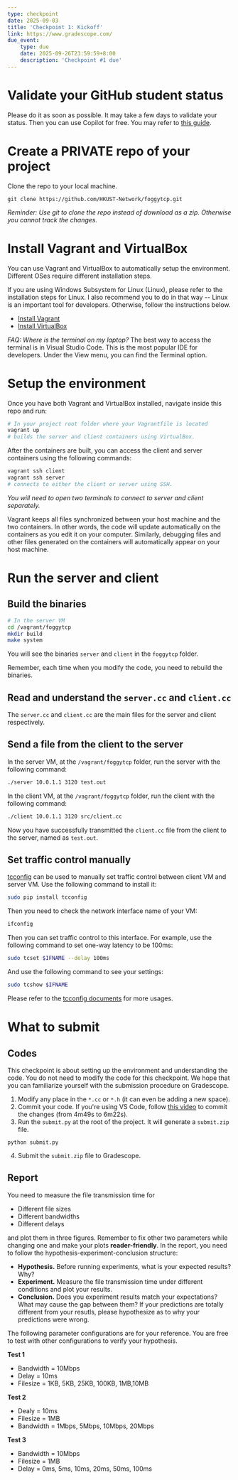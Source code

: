 ```yaml
---
type: checkpoint
date: 2025-09-03
title: 'Checkpoint 1: Kickoff'
link: https://www.gradescope.com/
due_event: 
    type: due
    date: 2025-09-26T23:59:59+8:00
    description: 'Checkpoint #1 due'
---
```


# Validate your GitHub student status

Please do it as soon as possible. It may take a few days to validate your status. Then you can use Copilot for free. You may refer to [this guide](https://docs.github.com/en/copilot/managing-copilot/managing-copilot-as-an-individual-subscriber/managing-your-copilot-subscription/getting-free-access-to-copilot-as-a-student-teacher-or-maintainer).

# Create a **PRIVATE** repo of your project

Clone the repo to your local machine.
```
git clone https://github.com/HKUST-Network/foggytcp.git
```
*Reminder: Use git to clone the repo instead of download as a zip. Otherwise you cannot track the changes.*

# Install Vagrant and VirtualBox

You can use Vagrant and VirtualBox to automatically setup the environment. Different OSes require different installation steps.

If you are using Windows Subsystem for Linux (Linux), please refer to the installation steps for Linux. I also recommend you to do in that way -- Linux is an important tool for developers.
Otherwise, follow the instructions below.

* [Install Vagrant](https://www.vagrantup.com/downloads.html)
* [Install VirtualBox](https://www.virtualbox.org/wiki/Downloads)

*FAQ: Where is the terminal on my laptop?* The best way to access the terminal is in Visual Studio Code. This is the most popular IDE for developers. Under the View menu, you can find the Terminal option. 

# Setup the environment

Once you have both Vagrant and VirtualBox installed, navigate inside this repo and run:

```bash
# In your project root folder where your Vagrantfile is located
vagrant up
# builds the server and client containers using VirtualBox.
```

After the containers are built, you can access the client and server containers using the following commands:
```bash
vagrant ssh client
vagrant ssh server
# connects to either the client or server using SSH.
```
*You will need to open two terminals to connect to server and client separately.*

Vagrant keeps all files synchronized between your host machine and the two containers. 
In other words, the code will update automatically on the containers as you edit it on your computer. 
Similarly, debugging files and other files generated on the containers will automatically appear on your host machine.

# Run the server and client

## Build the binaries

```bash
# In the server VM
cd /vagrant/foggytcp
mkdir build
make system
```
You will see the binaries `server` and `client` in the `foggytcp` folder.

Remember, each time when you modify the code, you need to rebuild the binaries.

## Read and understand the `server.cc` and `client.cc`

The `server.cc` and `client.cc` are the main files for the server and client respectively.


## Send a file from the client to the server

In the server VM, at the `/vagrant/foggytcp` folder, run the server with the following command:
```bash
./server 10.0.1.1 3120 test.out
```

In the client VM, at the `/vagrant/foggytcp` folder, run the client with the following command:
```bash
./client 10.0.1.1 3120 src/client.cc
```

Now you have successfully transmitted the `client.cc` file from the client to the server, named as `test.out`.


## Set traffic control manually
[tcconfig](https://tcconfig.readthedocs.io/en/latest/index.html) can be used to manually set traffic control between client VM and server VM. Use the following command to install it:
```bash
sudo pip install tcconfig
```

Then you need to check the network interface name of your VM:
```bash
ifconfig
```

Then you can set traffic control to this interface. For example, use the following command to set one-way latency to be 100ms:
```bash
sudo tcset $IFNAME --delay 100ms
```

And use the following command to see your settings:
```bash
sudo tcshow $IFNAME
```

Please refer to the [tcconfig documents](https://tcconfig.readthedocs.io/en/latest/index.html) for more usages.

# What to submit

## Codes

This checkpoint is about setting up the environment and understanding the code.
You do not need to modify the code for this checkpoint.
We hope that you can familiarize yourself with the submission procedure on Gradescope.

1. Modify any place in the `*.cc` or `*.h` (it can even be adding a new space).
2. Commit your code. If you're using VS Code, follow [this video](https://youtu.be/9cMWR-EGFuY?si=etqYwMOt5sz1QgCL&t=289) to commit the changes (from 4m49s to 6m22s).
3. Run the `submit.py` at the root of the project. It will generate a `submit.zip` file.
```
python submit.py
```
4. Submit the `submit.zip` file to Gradescope.

## Report
You need to measure the file transmission time for
* Different file sizes
* Different bandwidths
* Different delays

and plot them in three figures. Remember to fix other two parameters while changing one and make your plots **reader-friendly**. In the report, you need to follow the hypothesis-experiment-conclusion structure: 

* **Hypothesis.** Before running experiments, what is your expected results? Why?
* **Experiment.** Measure the file transmission time under different conditions and plot your results.
* **Conclusion.** Does you experiment results match your expectations? What may cause the gap between them? If your predictions are totally different from your resutls, please hypothesize as to why your predictions were wrong.

The following parameter configurations are for your reference. You are free to test with other configurations to verify your hypothesis.

**Test 1**
- Bandwidth = 10Mbps
- Delay = 10ms
- Filesize = 1KB, 5KB, 25KB, 100KB, 1MB,10MB

**Test 2**
- Dealy = 10ms
- Filesize = 1MB
- Bandwidth = 1Mbps, 5Mbps, 10Mbps, 20Mbps

**Test 3**
- Bandwidth = 10Mbps
- Filesize = 1MB
- Delay = 0ms, 5ms, 10ms, 20ms, 50ms, 100ms